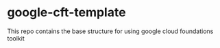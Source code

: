 # google-cft-template
This repo contains the base structure for using google cloud foundations toolkit
